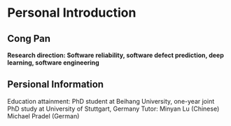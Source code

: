 # Personal Introduction
## Cong Pan
**Research direction: Software reliability, software defect prediction, deep learning, software engineering**
## Persional Information
Education attainment: PhD student at Beihang University, one-year joint PhD study at University of Stuttgart, Germany
Tutor: Minyan Lu (Chinese) Michael Pradel (German)
